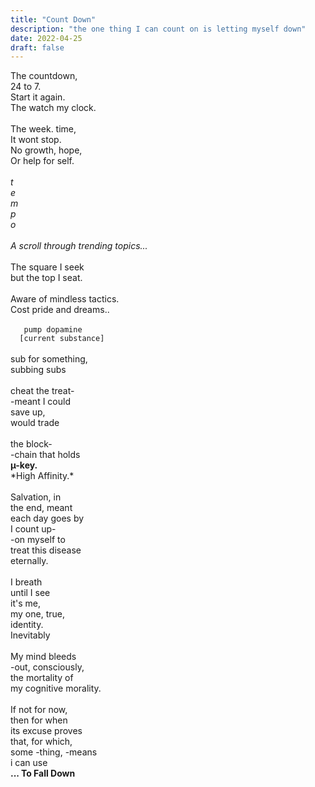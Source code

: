 ```yaml
---
title: "Count Down"
description: "the one thing I can count on is letting myself down"
date: 2022-04-25
draft: false
---
```



The countdown, \
24 to 7. \
Start it again. \
The watch my clock. \
\
The week. time, \
It wont stop. \
No growth, hope, \
Or help for self. \
\
*t \
e \
m \
p \
o* \
\
*A scroll through trending topics...* \
\
The square I seek \
but the top I seat. \
\
Aware of mindless tactics. \
Cost pride and dreams.. \
\
`	pump dopamine` \
`	[current substance] ` \
\
sub for something, \
subbing subs \
\
cheat the treat- \
-meant I could \
save up, \
would trade \
\
the block- \
-chain that holds \
**µ-key.** \
\*High Affinity.\* \
\
Salvation, in \
the end, meant \
each day goes by \
I count up- \
-on myself to \
treat this disease \
eternally. \
\
I breath \
until I see \
it's me, \
my one, true, \
identity. \
Inevitably \
\
My mind bleeds \
-out, consciously, \
the mortality of \
my cognitive morality. \
\
If not for now, \
then for when \
its excuse proves \
that, for which, \
some -thing, -means \
i can use \
**... To Fall Down**